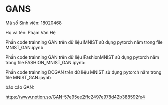 # GANS
Mã số Sinh viên: 18020468

Họ và tên: Phạm Văn Hệ

Phần code trainning GAN trên dữ liệu MNIST sử dụng pytorch nằm trong file MNIST_GAN.ipynb

Phần code trainning GAN trên dữ liệu FashionMNIST sử dụng pytorch nằm trong file FASHION_MNIST_GAN.ipynb

Phần code trainning DCGAN trên dữ liệu MNIST sử dụng pytorch nằm trong file MNIST_GAN.ipynb

báo cáo GAN:

https://www.notion.so/GAN-57e95ee2ffc2497e978d42b388592fe4
